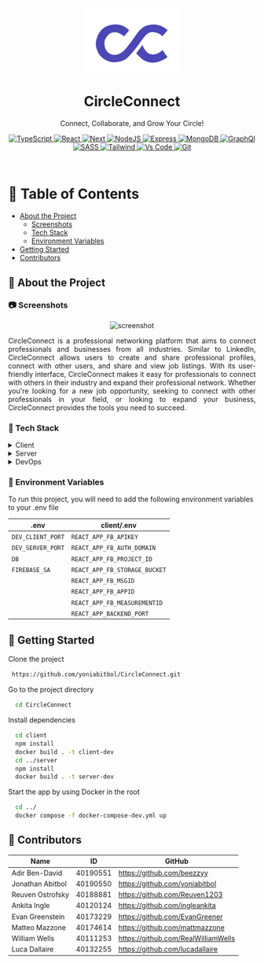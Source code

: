 <div align="center">

  <img src="./client/public/Brand Logo/officccccc.jpg" alt="logo" width="200" height="auto" />
  <h1>CircleConnect</h1>

  <p>
    Connect, Collaborate, and Grow Your Circle! 
  </p>
  
  
<!-- Badges -->
<p align='center'>
         <!-- <a href="https://github.com/yoniabitbol/CircleConnect" target="_blank"><img alt="JavaScript"
                        src="https://img.shields.io/badge/-Javascript-F0DB4F?style=for-the-badge&labelColor=black&logo=javascript&logoColor=F0DB4F">
        </a> -->
        <!-- HTML -->
        <a href="https://github.com/yoniabitbol/CircleConnect" target="_blank"><img alt="TypeScript"
                        src="https://img.shields.io/badge/-Typescript-007acc?style=for-the-badge&labelColor=black&logo=typescript&logoColor=007acc">
        </a>
        <!-- CSS  -->
        <a href="https://github.com/yoniabitbol/CircleConnect" target="_blank"><img alt="React"
                        src="https://img.shields.io/badge/-React-61DBFB?style=for-the-badge&labelColor=black&logo=react&logoColor=61DBFB">
        </a>
        <!-- JavaScript -->
        <a href="https://github.com/yoniabitbol/CircleConnect" target="_blank"><img alt="Next"
                        src="https://img.shields.io/badge/Figma-F24E1E?style=for-the-badge&logo=figma&logoColor=white">
        </a>
        <!-- Python -->
        <a href="https://github.com/yoniabitbol/CircleConnect" target="_blank"><img alt="NodeJS"
                        src="https://img.shields.io/badge/-Nodejs-3C873A?style=for-the-badge&labelColor=black&logo=node.js&logoColor=3C873A">
        </a>
        <!-- C++ -->
        <a href="https://github.com/yoniabitbol/CircleConnect" target="_blank"><img alt="Express"
                        src="https://img.shields.io/badge/Express.js-000000?style=for-the-badge&logo=express&logoColor=white">
        </a>
        <!-- Arduino -->
        <a href="https://github.com/yoniabitbol/CircleConnect" target="_blank"><img alt="MongoDB"
                        src="https://img.shields.io/badge/MongoDB-4EA94B?style=for-the-badge&logo=mongodb&logoColor=white">
        </a>
        <a href="https://github.com/yoniabitbol/CircleConnect" target="_blank"><img alt="GraphQl"
                        src="https://img.shields.io/badge/Docker-2CA5E0?style=for-the-badge&logo=docker&logoColor=white">
        </a>
        <!-- Arduino -->
        <a href="https://github.com/yoniabitbol/CircleConnect" target="_blank"><img alt="SASS"
                        src="https://img.shields.io/badge/firebase-ffca28?style=for-the-badge&logo=firebase&logoColor=black">
        </a>
        <a href="https://github.com/yoniabitbol/CircleConnect" target="_blank"><img alt="Tailwind"
                        src="https://img.shields.io/badge/Tailwind%20CSS-092749?style=for-the-badge&logo=tailwindcss&logoColor=06B6D4&labelColor=000000">
        </a>
        <a href="https://github.com/yoniabitbol/CircleConnect" target="_blank"><img alt="Vs Code"
                        src="https://img.shields.io/badge/Jest-C21325?style=for-the-badge&logo=jest&logoColor=white">
        </a>
           <a href="https://github.com/yoniabitbol/CircleConnect" target="_blank"><img alt="Git"
                        src="https://img.shields.io/badge/Git-F05032?style=for-the-badge&logo=git&logoColor=white">
        </a>
</p>
   
<!-- <h4>
    <a href="https://github.com/Louis3797/awesome-readme-template/">View Demo</a>
  <span> · </span>
    <a href="https://github.com/Louis3797/awesome-readme-template">Documentation</a>
  <span> · </span>
    <a href="https://github.com/Louis3797/awesome-readme-template/issues/">Report Bug</a>
  <span> · </span>
    <a href="https://github.com/Louis3797/awesome-readme-template/issues/">Request Feature</a>
  </h4> -->
</div>

<br />

<!-- Table of Contents -->

# :notebook_with_decorative_cover: Table of Contents

- [About the Project](#star2-about-the-project)
  - [Screenshots](#camera-screenshots)
  - [Tech Stack](#space_invader-tech-stack)
  - [Environment Variables](#key-environment-variables)
- [Getting Started](#toolbox-getting-started)
- [Contributors](#handshake-contributors)

<!-- About the Project -->

## :star2: About the Project

<!-- Screenshots -->

### :camera: Screenshots

<div align="center"> 
  <img src="https://user-images.githubusercontent.com/91300383/212593657-21f3cb91-9dbe-4f1e-8f0f-881aaedbaa4d.png" alt="screenshot" width='400'/>
  <p align="justify">CircleConnect is a professional networking platform that aims to connect professionals and businesses from all industries. Similar to LinkedIn, CircleConnect allows users to create and share professional profiles, connect with other users, and share and view job listings. With its user-friendly interface, CircleConnect makes it easy for professionals to connect with others in their industry and expand their professional network. Whether you're looking for a new job opportunity, seeking to connect with other professionals in your field, or looking to expand your business, CircleConnect provides the tools you need to succeed.
  </p>
</div>

<!-- TechStack -->

### :space_invader: Tech Stack

<details>
  <summary>Client</summary>
  <ul>
    <li><a href="https://www.typescriptlang.org/">Typescript</a></li>
    <li><a href="https://reactjs.org/">React.js</a></li>
    <li><a href="https://tailwindcss.com/">TailwindCSS</a></li>
  </ul>
</details>

<details>
  <summary>Server</summary>
  <ul>
    <li><a href="https://www.typescriptlang.org/">Typescript</a></li>
    <li><a href="https://expressjs.com/">Express.js</a></li>
    <li><a href="https://www.mongodb.com/">MongoDB</a></li>    
    <li><a href="https://firebase.google.com/">Firebase</a></li>
  </ul>
</details>

<details>
<summary>DevOps</summary>
  <ul>
    <li><a href="https://www.docker.com/">Docker</a></li>
    <li><a href="https://jestjs.io/">Jest</a></li>
    <li><a href="https://www.npmjs.com/package/supertest">SuperTest</a></li>
  </ul>
</details>

<!-- Env Variables -->

### :key: Environment Variables

To run this project, you will need to add the following environment variables to your .env file

| .env              | client/.env                   |
| ----------------- | ----------------------------- |
| `DEV_CLIENT_PORT` | `REACT_APP_FB_APIKEY`         |
| `DEV_SERVER_PORT` | `REACT_APP_FB_AUTH_DOMAIN`    |
| `DB`              | `REACT_APP_FB_PROJECT_ID`     |
| `FIREBASE_SA`     | `REACT_APP_FB_STORAGE_BUCKET` |
|                   | `REACT_APP_FB_MSGID`          |
|                   | `REACT_APP_FB_APPID`          |
|                   | `REACT_APP_FB_MEASUREMENTID`  |
|                   | `REACT_APP_BACKEND_PORT`      |

<!-- Getting Started -->

## :toolbox: Getting Started

Clone the project

```bash
 https://github.com/yoniabitbol/CircleConnect.git
```

Go to the project directory

```bash
  cd CircleConnect
```

Install dependencies

```bash
  cd client
  npm install
  docker build . -t client-dev
  cd ../server
  npm install
  docker build . -t server-dev
```

Start the app by using Docker in the root

```bash
  cd ../
  docker compose -f docker-compose-dev.yml up
```

<!-- Contact -->

## :handshake: Contributors

| Name             | ID       | GitHub                              |
| ---------------- | -------- | ----------------------------------- |
| Adir Ben-David   | 40190551 | https://github.com/beezzyy          |
| Jonathan Abitbol | 40190550 | https://github.com/yoniabitbol      |
| Reuven Ostrofsky | 40188881 | https://github.com/Reuven1203       |
| Ankita Ingle     | 40120124 | https://github.com/ingleankita      |
| Evan Greenstein  | 40173229 | https://github.com/EvanGreener      |
| Matteo Mazzone   | 40174614 | https://github.com/mattmazzone      |
| William Wells    | 40111253 | https://github.com/RealWilliamWells |
| Luca Dallaire    | 40132255 | https://github.com/lucadallaire     |
